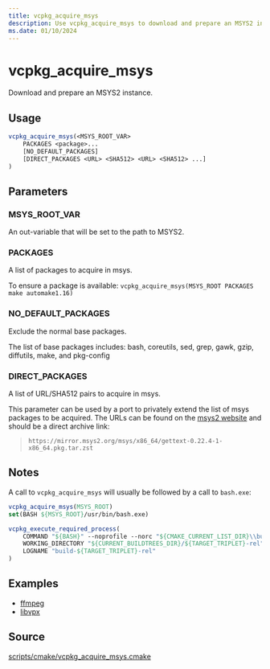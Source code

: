 ```yaml
---
title: vcpkg_acquire_msys
description: Use vcpkg_acquire_msys to download and prepare an MSYS2 instance.
ms.date: 01/10/2024
---
```

# vcpkg_acquire_msys

Download and prepare an MSYS2 instance.

## Usage

```cmake
vcpkg_acquire_msys(<MSYS_ROOT_VAR>
    PACKAGES <package>...
    [NO_DEFAULT_PACKAGES]
    [DIRECT_PACKAGES <URL> <SHA512> <URL> <SHA512> ...]
)
```

## Parameters

### MSYS_ROOT_VAR

An out-variable that will be set to the path to MSYS2.

### PACKAGES

A list of packages to acquire in msys.

To ensure a package is available: `vcpkg_acquire_msys(MSYS_ROOT PACKAGES make automake1.16)`

### NO_DEFAULT_PACKAGES

Exclude the normal base packages.

The list of base packages includes: bash, coreutils, sed, grep, gawk, gzip, diffutils, make, and pkg-config

### DIRECT_PACKAGES

A list of URL/SHA512 pairs to acquire in msys.

This parameter can be used by a port to privately extend the list of msys packages to be acquired.
The URLs can be found on the [msys2 website](https://packages.msys2.org/search) and should be a direct archive link:

> `https://mirror.msys2.org/msys/x86_64/gettext-0.22.4-1-x86_64.pkg.tar.zst`

## Notes

A call to `vcpkg_acquire_msys` will usually be followed by a call to `bash.exe`:

```cmake
vcpkg_acquire_msys(MSYS_ROOT)
set(BASH ${MSYS_ROOT}/usr/bin/bash.exe)

vcpkg_execute_required_process(
    COMMAND "${BASH}" --noprofile --norc "${CMAKE_CURRENT_LIST_DIR}\\build.sh"
    WORKING_DIRECTORY "${CURRENT_BUILDTREES_DIR}/${TARGET_TRIPLET}-rel"
    LOGNAME "build-${TARGET_TRIPLET}-rel"
)
```

## Examples

- [ffmpeg](https://github.com/Microsoft/vcpkg/blob/master/ports/ffmpeg/portfile.cmake)
- [libvpx](https://github.com/Microsoft/vcpkg/blob/master/ports/libvpx/portfile.cmake)

## Source

[scripts/cmake/vcpkg\_acquire\_msys.cmake](https://github.com/Microsoft/vcpkg/blob/master/scripts/cmake/vcpkg_acquire_msys.cmake)
